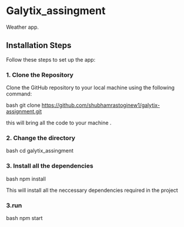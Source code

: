 
# Galytix_assingment

Weather app.


## Installation Steps

Follow these steps to set up the app:

### 1. Clone the Repository

Clone the GitHub repository to your local machine using the following command:

bash
git clone https://github.com/shubhamrastoginew1/galytix-assignment.git 


this will bring all the code to your machine .

### 2. Change the directory

bash
cd galytix_assingment



### 3. Install all the dependencies 

bash
npm install


This will install all the neccessary dependencies required in the project

### 3.run
bash
npm start

